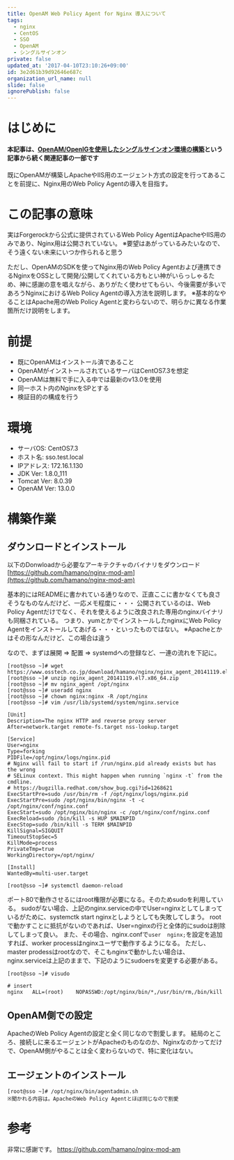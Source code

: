 ```yaml
---
title: OpenAM Web Policy Agent for Nginx 導入について
tags:
  - nginx
  - CentOS
  - SSO
  - OpenAM
  - シングルサインオン
private: false
updated_at: '2017-04-10T23:10:26+09:00'
id: 3e2d61b39d92646e687c
organization_url_name: null
slide: false
ignorePublish: false
---
```

# はじめに
#### 本記事は、[OpenAM/OpenIGを使用したシングルサインオン環境の構築](http://qiita.com/gzock/items/a64940833dbaae9802db)という記事から続く関連記事の一部です

既にOpenAMが構築しApacheやIIS用のエージェント方式の設定を行ってあることを前提に、Nginx用のWeb Policy Agentの導入を目指す。

# この記事の意味
実はForgerockから公式に提供されているWeb Policy AgentはApacheやIIS用のみであり、Nginx用は公開されていない。
※要望はあがっているみたいなので、そう遠くない未来にいつか作られると思う

ただし、OpenAMのSDKを使ってNginx用のWeb Policy Agentおよび連携できるNginxをOSSとして開発/公開してくれている方もとい神がいらっしゃるため、神に感謝の意を唱えながら、ありがたく使わせてもらい、今後需要が多いであろうNginxにおけるWeb Policy Agentの導入方法を説明します。
※基本的なやることはApache用のWeb Policy Agentと変わらないので、明らかに異なる作業箇所だけ説明をします。


# 前提
* 既にOpenAMはインストール済であること
* OpenAMがインストールされているサーバはCentOS7.3を想定
* OpenAMは無料で手に入る中では最新のv13.0を使用
* 同一ホスト内のNginxをSPとする
* 検証目的の構成を行う

# 環境
* サーバOS: CentOS7.3
* ホスト名: sso.test.local
* IPアドレス: 172.16.1.130
* JDK Ver: 1.8.0_111
* Tomcat Ver: 8.0.39
* OpenAM Ver: 13.0.0

# 構築作業

## ダウンロードとインストール

以下のDonwloadから必要なアーキテクチャのバイナリをダウンロード
[https://github.com/hamano/nginx-mod-am](https://github.com/hamano/nginx-mod-am)

基本的にはREADMEに書かれている通りなので、正直ここに書かなくても良さそうなものなんだけど、一応メモ程度に・・・
公開されているのは、Web Policy Agentだけでなく、それを使えるように改良された専用のnginxバイナリも同梱されている。
つまり、yumとかでインストールしたnginxにWeb Policy Agentをインストールしてあげる・・・といったものではない。
※Apacheとかはその形なんだけど、この場合は違う

なので、まずは展開 => 配置 => systemdへの登録など、一連の流れを下記に。

```
[root@sso ~]# wget https://www.osstech.co.jp/download/hamano/nginx/nginx_agent_20141119.el7.x86_64.zip
[root@sso ~]# unzip nginx_agent_20141119.el7.x86_64.zip
[root@sso ~]# mv nginx_agent /opt/nginx
[root@sso ~]# useradd nginx
[root@sso ~]# chown nginx:nginx -R /opt/nginx
[root@sso ~]# vim /usr/lib/systemd/system/nginx.service

[Unit]
Description=The nginx HTTP and reverse proxy server
After=network.target remote-fs.target nss-lookup.target

[Service]
User=nginx
Type=forking
PIDFile=/opt/nginx/logs/nginx.pid
# Nginx will fail to start if /run/nginx.pid already exists but has the wrong
# SELinux context. This might happen when running `nginx -t` from the cmdline.
# https://bugzilla.redhat.com/show_bug.cgi?id=1268621
ExecStartPre=sudo /usr/bin/rm -f /opt/nginx/logs/nginx.pid
ExecStartPre=sudo /opt/nginx/bin/nginx -t -c /opt/nginx/conf/nginx.conf
ExecStart=sudo /opt/nginx/bin/nginx -c /opt/nginx/conf/nginx.conf
ExecReload=sudo /bin/kill -s HUP $MAINPID
ExecStop=sudo /bin/kill -s TERM $MAINPID
KillSignal=SIGQUIT
TimeoutStopSec=5
KillMode=process
PrivateTmp=true
WorkingDirectory=/opt/nginx/

[Install]
WantedBy=multi-user.target

[root@sso ~]# systemctl daemon-reload
```

ポート80で動作させるにはroot権限が必要になる。そのためsudoを利用している。
sudoがない場合、上記のnginx.serviceの中でUser=nginxとしてしまっているがために、systemctk start nginxとしようとしても失敗してしまう。
rootで動かすことに抵抗がないのであれば、User=nginxの行と全体的にsudoは削除してしまって良い。
また、その場合、nginx.confで`user  nginx;`を設定を追加すれば、worker processはnginxユーザで動作するようになる。
ただし、master prodessはrootなので、そこもnginxで動かしたい場合は、nginx.serviceは上記のままで、下記のようにsudoersを変更する必要がある。

```
[root@sso ~]# visudo

# insert
nginx   ALL=(root)    NOPASSWD:/opt/nginx/bin/*,/usr/bin/rm,/bin/kill
```

## OpenAM側での設定
ApacheのWeb Policy Agentの設定と全く同じなので割愛します。
結局のところ、接続しに来るエージェントがApacheのものなのか、Nginxなのかってだけで、OpenAM側がやることは全く変わらないので、特に変化はない。

## エージェントのインストール
```
[root@sso ~]# /opt/nginx/bin/agentadmin.sh
※聞かれる内容は。ApacheのWeb Policy Agentとほぼ同じなので割愛
```

# 参考
非常に感謝です。
https://github.com/hamano/nginx-mod-am
